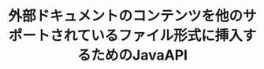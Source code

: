 ---
############################# Static ############################
layout: "auto-gen-gist"
draft: false
path: "ja/assembly/java/document/docm"
otherformats: PDF HTML XPS TIFF MHTML TXT XAML EPUB SVG PS PCL XML OTT OXPS MD POT OTP DOC DOCX DOT DOTX DOTM RTF ODT OTT XLS XLT XLSX XLSM XLTX XLTM XLSB ODS PPT PPTX PPTM PPS PPSX PPSM  POTX POTM ODP EML EMLX MSG 

############################# Head ############################
head_title: "Java API：外部ドキュメントのコンテンツをDOCMファイル形式に追加"
head_description: "GroupDocs.Assembly Java APIを使用すると、外部ドキュメントのコンテンツをPDF、DOCX、RTF、XLSX、CSV、PPTX、EML、MSGなどのさまざまなファイル形式に動的に挿入できます。"

############################# Header ############################
title: "外部ドキュメントのコンテンツを他のサポートされているファイル形式に挿入するためのJavaAPI"
description: "GroupDocs.Assembly for Javaは、外部ドキュメントのコンテンツをレポート、電子メール、およびPDF、DOC、DOCX、XLSX、CSV、PPTX、EML、MSGなどのサポートされているさまざまなファイル形式に挿入するための機能を提供します。"

######################### Download Button #######################
button:
    enable: true

############################# About ############################
about:
    enable: true
    title: "Javaを介して外部ドキュメントのコンテンツを他の一般的なファイル形式に挿入するにはどうすればよいですか？"
    content: |
      ドキュメントまたはファイルは、ユーザーが後の段階で取得できる情報を含む電子コピーまたはハードコピーです。ウィキペディアによると、ドキュメントは、表形式のドキュメント、リスト、フォーム、科学チャートのように構造化することも、本や新聞記事のように半構造化することも、手書きのメモのように非構造化することもできます。 GroupDocs.Assembly for Javaは、ソフトウェア開発者がドキュメントの自動化とレポート作成のための強力なアプリケーションを構築できるようにする非常に便利なAPIです。 PDF、Microsoft Word、Excelワークシート、PowerPoint、HTML、Outlook電子メールなどの多数のドキュメント形式の識別と操作を完全にサポートします。テンプレート要素の操作、リストレポート、チャートレポート、テーブルレポートなど、レポートを操作するための多数の高度な機能をサポートしています。さらに、APIは、ドキュメントページへのコンテンツの追加、スプレッドシートセルへのデータの挿入、コンテンツの置換、プレゼンテーションスライドへのコンテンツの追加など、ドキュメントコンテンツの追加と変更に関連するいくつかの高度な機能も完全にサポートします。

############################# content ############################
steps:
    enable: true
    block:
    - title_left: "Javaを介して外部ファイルの内容をWord文書に追加する"
      content_left: |
       GroupDocs.Assembly Java APIは、コンピュータープログラマーが独自のJavaアプリ内でドキュメント操作タスクを処理するのに役立ちます。 外部ドキュメントのファイル内容をさまざまなタイプのドキュメントタイプに完全にサポートします。 次のJavaコード例は、わずか数行のコードで外部ファイルの内容をワードプロセッシングドキュメントに追加する方法を示しています。

      title_right: "ドキュメントのコンテンツをDOCM ファイルに挿入する方法"
      content_right: |
        * ソースドキュメントテンプレートの設定
        * 宛先ドキュメントレポートの設定
        * [DocumentAssembler](https://apireference.groupdocs.com/assembly/java/com.groupdocs.assembly/DocumentAssembler) のインスタンスを作成します
        * [AssembleDocument](https://apireference.groupdocs.com/assembly/java/com.groupdocs.assembly/DocumentAssembler#assembleDocument-java.io.InputStream-java.io.OutputStream-com.groupdocs.assembly.LoadSaveOptions-を呼び出しますcom.groupdocs.assembly.DataSourceInfo...-)ドキュメントをアセンブルするメソッド。 それはサポートします
          * テンプレートドキュメントを読み取るためのストリーム。
          * 結果ドキュメントを書き込むためのストリーム。
          * ドキュメントの読み込みと保存のための追加オプションを指定します。
          * 使用するデータソースオブジェクトに関する情報を提供します。

      gisthash: "abb65f9e514add59870865121ed3c526"
      gistfile: "insert_documents_to_word_processing.java"

    - title_left: "Javaを介して外部ファイルの内容を電子メールメッセージに追加する"
      content_left: |
       GroupDocs.Assembly Java APIには、いくつかの一般的なドキュメントファイル形式および電子メールメッセージへの動的な外部ドキュメントのコンテンツ挿入機能が含まれています。 以下のJavaコードは、プログラマーが外部アプリケーションなしで外部ドキュメントのコンテンツを電子メールドキュメントに追加する方法を示しています。

      title_right: "ファイルの内容をDOCMドキュメントに追加する方法"
      content_right: |
        * ソースドキュメントテンプレートの設定
        * 宛先ドキュメントレポートの設定
        * [DocumentAssembler](https://apireference.groupdocs.com/assembly/java/com.groupdocs.assembly/DocumentAssembler) のインスタンスを作成します
        * [AssembleDocument](https://apireference.groupdocs.com/assembly/java/com.groupdocs.assembly/DocumentAssembler#assembleDocument-java.io.InputStream-java.io.OutputStream-com.groupdocs.assembly.LoadSaveOptions-を呼び出しますcom.groupdocs.assembly.DataSourceInfo...-)ドキュメントをアセンブルするメソッド。 それはサポートします
          * テンプレートドキュメントを読み取るためのストリーム。
          * 結果ドキュメントを書き込むためのストリーム。
          * ドキュメントの読み込みと保存のための追加オプションを指定します。
          * 使用するデータソースオブジェクトに関する情報を提供します。

      gisthash: "b72d7608548993ffbe62f97c798ba021"
      gistfile: "Insert_dynamic_documents_to_emails.java"

    - title_left: "システム要求"
      content_left: |
        GroupDocs.Assembly Java APIは、すべての主要なプラットフォームとオペレーティングシステムでサポートされています。 Microsoft Word、Excel、PowerPoint、Outlook、OpenOffice、その他50以上の形式でドキュメントを生成できます。 完全なシステム要件ガイドについては、[システム要件](https://docs.groupdocs.com/assembly/java/system-requirements/) にアクセスしてください。以下のコードを実行する前に、次の前提条件がインストールされていることを確認してください。 システム：
         * オペレーティングシステム：Microsoft Windows、Linux、MacOS
         * Javaバージョンのサポート：J2SE 7.0（1.7）、J2SE 8.0（1.8）以降
         * [Maven](https://mvnrepository.com/artifact/com.groupdocs/groupdocs-assembly/) からGroupDocs.AssemblyJavaAPIの最新バージョンを入手してください
        
      title_right: "GroupDocs.Assemblyを使用する理由"
      content_right: |
        * テンプレートからカスタムドキュメントを作成します。
        * 電子メールの添付ファイルを動的に添付します。
        * ドキュメントを作成および自動化するために追加のソフトウェアは必要ありません。
        * データソースに基づいて出力ドキュメントを生成します。
        * レポートにドキュメントコンテンツを動的に挿入する
        * スプレッドシートの組み立て中に数式を適用します。
        * 複数のデータ形式のサポートを提供します
        * シーケンシャルデータ操作のサポート。

demos:
    enable: true
        

more_formats:
    enable: true


back_to_top:
    enable: true
---